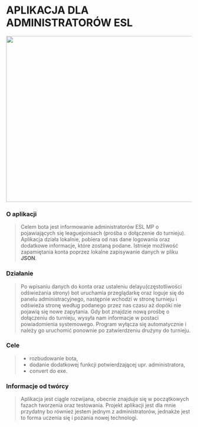 # APLIKACJA DLA ADMINISTRATORÓW ESL
<p align="center">
  <img width="600" height="450" src="https://i.imgur.com/FuOlCC3.png">
</p>

### O aplikacji
> Celem bota jest informowanie administratorów ESL MP o pojawiających się leaguejoinsach (prośba o dołączenie do turnieju). Aplikacja działa lokalnie, pobiera od nas dane logowania oraz dodatkowe informacje, które zostaną podane. Istnieje możliwość zapamiętania konta poprzez lokalne zapisywanie danych w pliku **JSON**.

### Działanie
>  Po wpisaniu danych do konta oraz ustaleniu delayu(częstotliwości odświeżania strony) bot uruchamia przeglądarkę oraz loguje się do panelu administracyjnego, następnie wchodzi w stronę turnieju i odświeża stronę według podanego przez nas czasu aż dopóki nie pojawią się nowe zapytania. Gdy bot znajdzie nową prośbę o dołączeniu do turnieju, wysyła nam informacje w postaci powiadomienia systemowego. Program wyłącza się automatycznie i należy go uruchomić ponownie po zatwierdzeniu drużyny do turnieju.

### Cele
> - rozbudowanie bota,
> - dodanie dodatkowej funkcji potwierdzającej upr. administratora,
> - convert do exe.

### Informacje od twórcy
>  Aplikacja jest ciągle rozwijana, obecnie znajduje się w początkowych fazach tworzenia oraz testowania. Projekt aplikacji jest dla mnie przydatny bo również jestem jednym z administratorów, jednakże jest to forma uczenia się i pozania nowej technologi. 